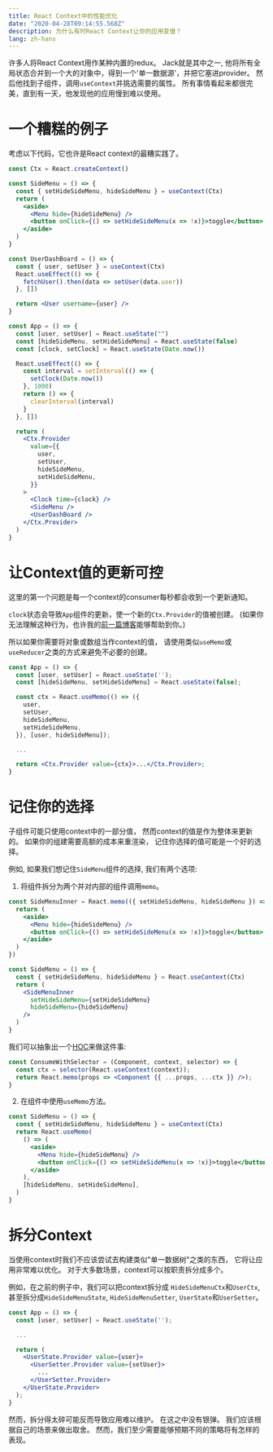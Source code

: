 ```yaml
---
title: React Context中的性能优化
date: "2020-04-28T09:14:55.568Z"
description: 为什么有时React Context让你的应用变慢？
lang: zh-hans
---
```


许多人将React Context用作某种内置的redux。
Jack就是其中之一,
他将所有全局状态合并到一个大的对象中，得到一个'单一数据源'，并把它塞进provider。
然后他找到子组件，调用`useContext`并挑选需要的属性。
所有事情看起来都很完美，直到有一天，他发现他的应用慢到难以使用。

# 一个糟糕的例子

考虑以下代码，它也许是React context的最糟实践了。

```jsx
const Ctx = React.createContext()

const SideMenu = () => {
  const { setHideSideMenu, hideSideMenu } = useContext(Ctx)
  return (
    <aside>
      <Menu hide={hideSideMenu} />
      <button onClick={() => setHideSideMenu(x => !x)}>toggle</button>
    </aside>
  )
}

const UserDashBoard = () => {
  const { user, setUser } = useContext(Ctx)
  React.useEffect(() => {
    fetchUser().then(data => setUser(data.user))
  }, [])

  return <User username={user} />
}

const App = () => {
  const [user, setUser] = React.useState("")
  const [hideSideMenu, setHideSideMenu] = React.useState(false)
  const [clock, setClock] = React.useState(Date.now())

  React.useEffect(() => {
    const interval = setInterval(() => {
      setClock(Date.now())
    }, 1000)
    return () => {
      clearInterval(interval)
    }
  }, [])

  return (
    <Ctx.Provider
      value={{
        user,
        setUser,
        hideSideMenu,
        setHideSideMenu,
      }}
    >
      <Clock time={clock} />
      <SideMenu />
      <UserDashBoard />
    </Ctx.Provider>
  )
}
```

# 让Context值的更新可控

这里的第一个问题是每一个context的consumer每秒都会收到一个更新通知。

`clock`状态会导致`App`组件的更新，使一个新的`Ctx.Provider`的值被创建。
(如果你无法理解这种行为，也许我的[前一篇博客](/zh-hans/the-essence-of-react-component)能够帮助到你。)

所以如果你需要将对象或数组当作context的值，
请使用类似`useMemo`或`useReducer`之类的方式来避免不必要的创建。

```jsx
const App = () => {
  const [user, setUser] = React.useState('');
  const [hideSideMenu, setHideSideMenu] = React.useState(false);

  const ctx = React.useMemo(() => ({
    user,
    setUser,
    hideSideMenu,
    setHideSideMenu,
  }), [user, hideSideMenu]);

  ...

  return <Ctx.Provider value={ctx}>...</Ctx.Provider>;
}
```

# 记住你的选择

子组件可能只使用context中的一部分值，
然而context的值是作为整体来更新的。
如果你的组建需要高额的成本来重渲染，
记住你选择的值可能是一个好的选择。

例如, 如果我们想记住`SideMenu`组件的选择,
我们有两个选项:

1. 将组件拆分为两个并对内部的组件调用`memo`。

```jsx
const SideMenuInner = React.memo(({ setHideSideMenu, hideSideMenu }) => {
  return (
    <aside>
      <Menu hide={hideSideMenu} />
      <button onClick={() => setHideSideMenu(x => !x)}>toggle</button>
    </aside>
  )
})

const SideMenu = () => {
  const { setHideSideMenu, hideSideMenu } = React.useContext(Ctx)
  return (
    <SideMenuInner
      setHideSideMenu={setHideSideMenu}
      hideSideMenu={hideSideMenu}
    />
  )
}
```

我们可以抽象出一个[HOC](https://reactjs.org/docs/higher-order-components.html)来做这件事:

```jsx
const ConsumeWithSelector = (Component, context, selector) => {
  const ctx = selector(React.useContext(context));
  return React.memo(props => <Component {{ ...props, ...ctx }} />);
}
```

2. 在组件中使用`useMemo`方法。

```jsx
const SideMenu = () => {
  const { setHideSideMenu, hideSideMenu } = useContext(Ctx)
  return React.useMemo(
    () => (
      <aside>
        <Menu hide={hideSideMenu} />
        <button onClick={() => setHideSideMenu(x => !x)}>toggle</button>
      </aside>
    ),
    [hideSideMenu, setHideSideMenu],
  )
}
```

# 拆分Context

当使用context时我们不应该尝试去构建类似"单一数据树"之类的东西，
它将让应用非常难以优化。
对于大多数场景，context可以按职责拆分成多个。

例如，在之前的例子中，我们可以把context拆分成
`HideSideMenuCtx`和`UserCtx`,
甚至拆分成`HideSideMenuState`, `HideSideMenuSetter`, `UserState`和`UserSetter`。

```jsx
const App = () => {
  const [user, setUser] = React.useState('');

  ...

  return (
    <UserState.Provider value={user}>
      <UserSetter.Provider value={setUser}>
        ...
      </UserSetter.Provider>
    </UserState.Provider>
  );
}
```

然而，拆分得太碎可能反而导致应用难以维护。
在这之中没有银弹。
我们应该根据自己的场景来做出取舍。
然而，我们至少需要能够预期不同的策略将有怎样的表现。
